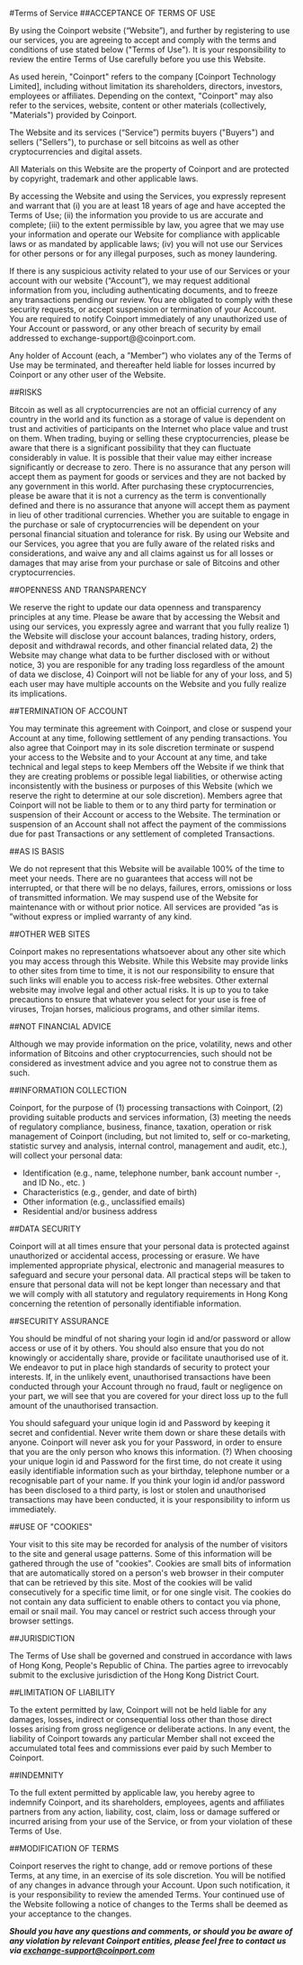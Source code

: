 #Terms of Service
##ACCEPTANCE OF TERMS OF USE

By using the Coinport website (“Website”), and further by registering to use our services, you are agreeing to accept and comply with the terms and conditions of use stated below ("Terms of Use"). It is your responsibility to review the entire Terms of Use carefully before you use this Website.



As used herein, "Coinport" refers to the company [Coinport Technology Limited], including without limitation its shareholders, directors, investors, employees or affiliates. Depending on the context, "Coinport" may also refer to the services, website, content or other materials (collectively, "Materials") provided by Coinport.



The Website and its services (“Service”) permits buyers ("Buyers") and sellers ("Sellers"), to purchase or sell bitcoins as well as other cryptocurrencies and digital assets.



All Materials on this Website are the property of Coinport and are protected by copyright, trademark and other applicable laws.



By accessing the Website and using the Services, you expressly represent and warrant that (i) you are at least 18 years of age and have accepted the Terms of Use; (ii) the information you provide to us are accurate and complete; (iii) to the extent permissible by law, you agree that we may use your information and operate our Website for compliance with applicable laws or as mandated by applicable laws; (iv) you will not use our Services for other persons or for any illegal purposes, such as money laundering.


If there is any suspicious activity related to your use of our Services or your account with our website (“Account”), we may request additional information from you, including authenticating documents, and to freeze any transactions pending our review. You are obligated to comply with these security requests, or accept suspension or termination of your Account. You are required to notify Coinport immediately of any unauthorized use of Your Account or password, or any other breach of security by email addressed to exchange-support@@coinport.com.


Any holder of Account (each, a ”Member”) who violates any of the Terms of Use may be terminated, and thereafter held liable for losses incurred by Coinport or any other user of the Website.


##RISKS

Bitcoin as well as all cryptocurrencies are not an official currency of any country in the world and its function as a storage of value is dependent on trust and activities of participants on the Internet who place value and trust on them. When trading, buying or selling these cryptocurrencies, please be aware that there is a significant possibility that they can fluctuate considerably in value. It is possible that their value may either increase significantly or decrease to zero. There is no assurance that any person will accept them as payment for goods or services and they are not backed by any government in this world. After purchasing these cryptocurrencies, please be aware that it is not a currency as the term is conventionally defined and there is no assurance that anyone will accept them as payment in lieu of other traditional currencies. Whether you are suitable to engage in the purchase or sale of cryptocurrencies will be dependent on your personal financial situation and tolerance for risk. By using our Website and our Services, you agree that you are fully aware of the related risks and considerations, and waive any and all claims against us for all losses or damages that may arise from your purchase or sale of Bitcoins and other cryptocurrencies.


##OPENNESS AND TRANSPARENCY

We reserve the right to update our data openness and transparency principles at any time. Please be aware that by accessing the Websit and using our services, you expressly agree and warrant that you fully realize 1) the Website will disclose your account balances, trading history, orders, deposit and withdrawal records, and other financial related data, 2) the Website may change what data to be further disclosed with or without notice, 3) you are responible for any trading loss regardless of the amount of data we disclose, 4) Coinport will not be liable for any of your loss, and 5) each user may have multiple accounts on the Website and you fully realize its implications.


##TERMINATION OF ACCOUNT

You may terminate this agreement with Coinport, and close or suspend your Account at any time, following settlement of any pending transactions. You also agree that Coinport may in its sole discretion terminate or suspend your access to the Website and to your Account at any time, and take technical and legal steps to keep Members off the Website if we think that they are creating problems or possible legal liabilities, or otherwise acting inconsistently with the business or purposes of this Website (which we reserve the right to determine at our sole discretion). Members agree that Coinport will not be liable to them or to any third party for termination or suspension of their Account or access to the Website. The termination or suspension of an Account shall not affect the payment of the commissions due for past Transactions or any settlement of completed Transactions.


##AS IS BASIS

We do not represent that this Website will be available 100% of the time to meet your needs. There are no guarantees that access will not be interrupted, or that there will be no delays, failures, errors, omissions or loss of transmitted information. We may suspend use of the Website for maintenance with or without prior notice. All services are provided “as is ”without express or implied warranty of any kind.


##OTHER WEB SITES

Coinport makes no representations whatsoever about any other site which you may access through this Website. While this Website may provide links to other sites from time to time, it is not our responsibility to ensure that such links will enable you to access risk-free websites. Other external website may involve legal and other actual risks. It is up to you to take precautions to ensure that whatever you select for your use is free of viruses, Trojan horses, malicious programs, and other similar items.


##NOT FINANCIAL ADVICE

Although we may provide information on the price, volatility, news and other information of Bitcoins and other cryptocurrencies, such should not be considered as investment advice and you agree not to construe them as such.


##INFORMATION COLLECTION

Coinport, for the purpose of (1) processing transactions with Coinport, (2) providing suitable products and services information, (3) meeting the needs of regulatory compliance, business, finance, taxation, operation or risk management of Coinport (including, but not limited to, self or co-marketing, statistic survey and analysis, internal control, management and audit, etc.), will collect your personal data:<br/>
- Identification (e.g., name, telephone number, bank account number -, and ID No., etc. )<br/>
- Characteristics (e.g., gender, and date of birth)<br/>
- Other information (e.g., unclassified emails)<br/>
- Residential and/or business address


##DATA SECURITY

Coinport will at all times ensure that your personal data is protected against unauthorized or accidental access, processing or erasure. We have implemented appropriate physical, electronic and managerial measures to safeguard and secure your personal data.
All practical steps will be taken to ensure that personal data will not be kept longer than necessary and that we will comply with all statutory and regulatory requirements in Hong Kong concerning the retention of personally identifiable information.


##SECURITY ASSURANCE

You should be mindful of not sharing your login id and/or password or allow access or use of it by others. You should also ensure that you do not knowingly or accidentally share, provide or facilitate unauthorised use of it. We endeavor to put in place high standards of security to protect your interests. If, in the unlikely event, unauthorised transactions have been conducted through your Account through no fraud, fault or negligence on your part, we will see that you are covered for your direct loss up to the full amount of the unauthorised transaction.


You should safeguard your unique login id and Password by keeping it secret and confidential. Never write them down or share these details with anyone. Coinport will never ask you for your Password, in order to ensure that you are the only person who knows this information. (?) When choosing your unique login id and Password for the first time, do not create it using easily identifiable information such as your birthday, telephone number or a recognisable part of your name. If you think your login id and/or password has been disclosed to a third party, is lost or stolen and unauthorised transactions may have been conducted, it is your responsibility to inform us immediately.


##USE OF "COOKIES"

Your visit to this site may be recorded for analysis of the number of visitors to the site and general usage patterns. Some of this information will be gathered through the use of "cookies". Cookies are small bits of information that are automatically stored on a person's web browser in their computer that can be retrieved by this site. Most of the cookies will be valid consecutively for a specific time limit, or for one single visit. The cookies do not contain any data sufficient to enable others to contact you via phone, email or snail mail. You may cancel or restrict such access through your browser settings.


##JURISDICTION

The Terms of Use shall be governed and construed in accordance with laws of Hong Kong, People's Republic of China. The parties agree to irrevocably submit to the exclusive jurisdiction of the Hong Kong District Court.


##LIMITATION OF LIABILITY

To the extent permitted by law, Coinport will not be held liable for any damages, losses, indirect or consequential loss other than those direct losses arising from gross negligence or deliberate actions. In any event, the liability of Coinport towards any particular Member shall not exceed the accumulated total fees and commissions ever paid by such Member to Coinport.


##INDEMNITY

To the full extent permitted by applicable law, you hereby agree to indemnify Coinport, and its shareholders, employees, agents and affiliates partners from any action, liability, cost, claim, loss or damage suffered or incurred arising from your use of the Service, or from your violation of these Terms of Use.


##MODIFICATION OF TERMS

Coinport reserves the right to change, add or remove portions of these Terms, at any time, in an exercise of its sole discretion. You will be notified of any changes in advance through your Account. Upon such notification, it is your responsibility to review the amended Terms. Your continued use of the Website following a notice of changes to the Terms shall be deemed as your acceptance to the changes.


***Should you have any questions and comments, or should you be aware of any violation by relevant Coinport entities, please feel free to contact us via exchange-support@coinport.com***

